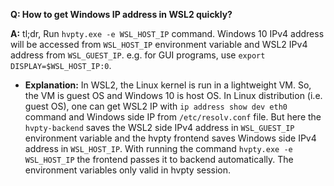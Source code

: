 <!--
 * This file is part of wslbridge2 project
 * Licensed under the GNU General Public License version 3
 * Copyright (C) 2019 Biswapriyo Nath
 *
 * DEVELOP.md: questions and answers for developers and enthusiasts
-->

**Q: How to get Windows IP address in WSL2 quickly?**

**A:** tl;dr, Run `hvpty.exe -e WSL_HOST_IP` command. Windows 10 IPv4 address
will be accessed from `WSL_HOST_IP` environment variable and WSL2 IPv4 address
from `WSL_GUEST_IP`. e.g. for GUI programs, use `export DISPLAY=$WSL_HOST_IP:0`.

  * **Explanation:** In WSL2, the Linux kernel is run in a lightweight VM.
So, the VM is guest OS and Windows 10 is host OS. In Linux distribution
(i.e. guest OS), one can get WSL2 IP with `ip address show dev eth0` command
and Windows side IP from `/etc/resolv.conf` file. But here the `hvpty-backend`
saves the WSL2 side IPv4 address in `WSL_GUEST_IP` environment variable and
the hvpty frontend saves Windows side IPv4 address in `WSL_HOST_IP`.
With running the command `hvpty.exe -e WSL_HOST_IP` the frontend passes it to
backend automatically. The environment variables only valid in hvpty session.

